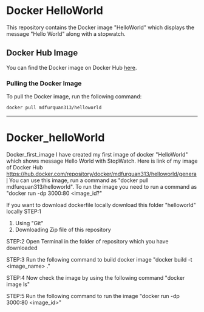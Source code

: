 # Docker HelloWorld

This repository contains the Docker image "HelloWorld" which displays the message "Hello World" along with a stopwatch.

## Docker Hub Image

You can find the Docker image on Docker Hub [here](https://hub.docker.com/repository/docker/mdfurquan313/helloworld/general).

### Pulling the Docker Image

To pull the Docker image, run the following command:

```bash
docker pull mdfurquan313/helloworld
```












---






# Docker_helloWorld
Docker_first_image
I have created my first image of docker "HelloWorld" which shows message Hello World with StopWatch.
Here is link of my image of Docker Hub https://hub.docker.com/repository/docker/mdfurquan313/helloworld/general
You can use this image, run a command as "docker pull mdfurquan313/helloworld". To run the image you need to run a command as "docker run -dp 3000:80 <image_id?"



If you want to download dockerfile locally download this folder "helloworld" locally 
STEP:1
1. Using "Git"
2. Downloading Zip file of this repository

STEP:2
Open Terminal in the folder of repository which you have downloaded

STEP:3
Run the following command to build docker image
"docker build -t <image_name> ."

STEP:4
Now check the image by using the following command
"docker image ls"

STEP:5
Run the following command to run the image
"docker run -dp 3000:80 <image_id>"
